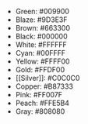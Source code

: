 
* Green: #009900
* Blaze: #9D3E3F
* Brown: #663300
* Black: #000000
* White: #FFFFFF
* Cyan: #00FFFF
* Yellow: #FFFF00
* Gold: #FFDF00
* [[Silver]]: #C0C0C0
* Copper: #B87333
* Pink: #FF007F
* Peach: #FFE5B4
* Gray: #808080
